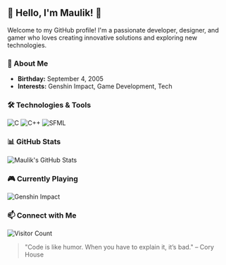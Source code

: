 ## 🌸 Hello, I'm Maulik! 👋

Welcome to my GitHub profile! I'm a passionate developer, designer, and gamer who loves creating innovative solutions and exploring new technologies.

### 🎨 About Me
- **Birthday:** September 4, 2005
- **Interests:** Genshin Impact, Game Development, Tech

### 🛠️ Technologies & Tools
![C](https://img.shields.io/badge/C-00599C?style=flat&logo=c&logoColor=white)
![C++](https://img.shields.io/badge/C%2B%2B-00599C?style=flat&logo=c%2B%2B&logoColor=white)
![SFML](https://img.shields.io/badge/SFML-008080?style=flat&logo=SFML&logoColor=white)



### 📊 GitHub Stats
![Maulik's GitHub Stats](https://github-readme-stats.vercel.app/api?username=MaulikGarg&show_icons=true&theme=radical)

### 🎮 Currently Playing
![Genshin Impact](https://img.shields.io/badge/Playing-Genshin%20Impact-blue?style=flat&logo=genshin-impact)

### 📫 Connect with Me

![Visitor Count](https://visitor-badge.laobi.icu/badge?page_id=MaulikGarg.MaulikGarg)

> "Code is like humor. When you have to explain it, it’s bad." – Cory House



